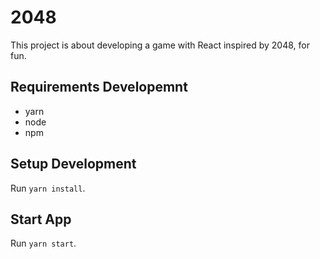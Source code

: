 # 2048

This project is about developing a game with React inspired by 2048, for fun.

## Requirements Developemnt

- yarn
- node
- npm

## Setup Development

Run `yarn install`.

## Start App

Run `yarn start`.

